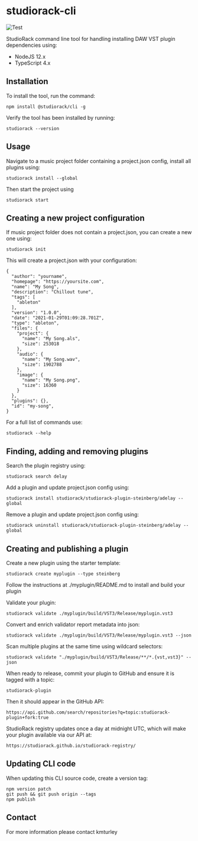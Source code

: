 # studiorack-cli
![Test](https://github.com/studiorack/studiorack-cli/workflows/Test/badge.svg)

StudioRack command line tool for handling installing DAW VST plugin dependencies using:

* NodeJS 12.x
* TypeScript 4.x


## Installation

To install the tool, run the command:

    npm install @studiorack/cli -g

Verify the tool has been installed by running:

    studiorack --version


## Usage

Navigate to a music project folder containing a project.json config, install all plugins using:

    studiorack install --global

Then start the project using

    studiorack start


## Creating a new project configuration

If music project folder does not contain a project.json, you can create a new one using:

    studiorack init

This will create a project.json with your configuration:


    {
      "author": "yourname",
      "homepage": "https://yoursite.com",
      "name": "My Song",
      "description": "Chillout tune",
      "tags": [
        "ableton"
      ],
      "version": "1.0.0",
      "date": "2021-01-29T01:09:28.701Z",
      "type": "ableton",
      "files": {
        "project": {
          "name": "My Song.als",
          "size": 253018
        },
        "audio": {
          "name": "My Song.wav",
          "size": 1902788
        },
        "image": {
          "name": "My Song.png",
          "size": 16360
        }
      },
      "plugins": {},
      "id": "my-song",
    }

For a full list of commands use:

    studiorack --help


## Finding, adding and removing plugins

Search the plugin registry using:

    studiorack search delay

Add a plugin and update project.json config using:

    studiorack install studiorack/studiorack-plugin-steinberg/adelay --global

Remove a plugin and update project.json config using:
 
    studiorack uninstall studiorack/studiorack-plugin-steinberg/adelay --global


## Creating and publishing a plugin

Create a new plugin using the starter template:

    studiorack create myplugin --type steinberg

Follow the instructions at ./myplugin/README.md to install and build your plugin

Validate your plugin:

    studiorack validate ./myplugin/build/VST3/Release/myplugin.vst3

Convert and enrich validator report metadata into json:

    studiorack validate ./myplugin/build/VST3/Release/myplugin.vst3 --json

Scan multiple plugins at the same time using wildcard selectors:

    studiorack validate "./myplugin/build/VST3/Release/**/*.{vst,vst3}" --json

When ready to release, commit your plugin to GitHub and ensure it is tagged with a topic:

    studiorack-plugin

Then it should appear in the GitHub API:

    https://api.github.com/search/repositories?q=topic:studiorack-plugin+fork:true

StudioRack registry updates once a day at midnight UTC, which will make your plugin available via our API at:

    https://studiorack.github.io/studiorack-registry/


## Updating CLI code

When updating this CLI source code, create a version tag:

    npm version patch
    git push && git push origin --tags
    npm publish


## Contact

For more information please contact kmturley
